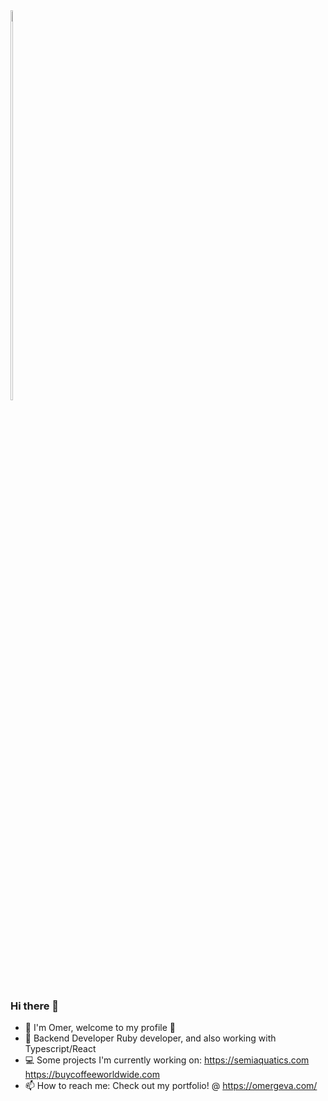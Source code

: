 <div style="display:inline-block; ">
  <img style="display:inline" width="40%"  src="https://pbs.twimg.com/profile_images/1258834027336867841/jhpubSSD_400x400.jpg">
</div>

### Hi there 👋

- 🔭 I'm Omer, welcome to my profile 🕺
- 🌱 Backend Developer Ruby developer, and also working with Typescript/React
- 💻 Some projects I'm currently working on: https://semiaquatics.com https://buycoffeeworldwide.com
- 📫 How to reach me: Check out my portfolio! @ https://omergeva.com/ 

